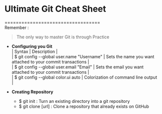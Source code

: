 # Ultimate Git Cheat Sheet
==================================                                             
Remember :
> The only way to master Git is through Practice   

* **Configuring you Git**                                                             
| Syntax | Description |                                                                                   
| $ git config --global user.name "Username" | Sets the name you want attached to your commit transactions |          
| $ git config --global user.email "Email" | Sets the email you want attached to your commit transactions |             
| $ git config --global color.ui auto | Colorization of command line output |                                 

	
* **Creating Repository**
	* $ git init : Turn an existing directory into a git repository
	* $ git clone [url] : Clone a repository that already exists on GitHub
